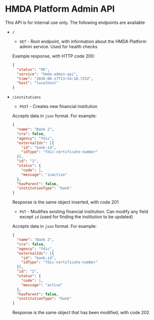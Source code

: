 # HMDA Platform Admin API

This API is for internal use only. The following endpoints are available

* `/`
    * `GET` - Root endpoint, with information about the HMDA Platform admin service. Used for health checks
 
    Example response, with HTTP code 200:

    ```json
    {
      "status": "OK",
      "service": "hmda-admin-api",
      "time": "2016-06-17T13:54:10.725Z",
      "host": "localhost"
    }
    ```
    
* `/institutions`
    * `POST` - Creates new financial institution
    
    Accepts data in `json` format. For example:
    
    ```json
    {
      "name": "Bank 2",
      "cra": false,
      "agency": "fdic",
      "externalIds": [{
        "id": "bank-id",
        "idType": "fdic-certificate-number"
      }],
      "id": "2",
      "status": {
        "code": 1,
        "message": "inactive"
      },
      "hasParent": false,
      "institutionType": "bank"
    }
    ```
    
    Response is the same object inserted, with code 201
    
    
    * `PUT` - Modifies existing financial institution. Can modify any field except `id` (used for finding the institution to be updated)
    
    Accepts data in `json` format. For example: 
    
    ```json
    {
      "name": "Bank 2",
      "cra": false,
      "agency": "fdic",
      "externalIds": [{
        "id": "bank-id",
        "idType": "fdic-certificate-number"
      }],
      "id": "2",
      "status": {
        "code": 1,
        "message": "active"
      },
      "hasParent": false,
      "institutionType": "bank"
    }
    ```
    
    Response is the same object that has been modified, with code 202